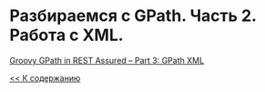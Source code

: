 # Разбираемся с GPath. Часть 2. Работа с XML.

[Groovy GPath in REST Assured – Part 3: GPath XML](https://www.james-willett.com/rest-assured-gpath-xml/)

[<< К содержанию](https://github.com/kadehar/let-everything-be-groovy/blob/main/README.md)
